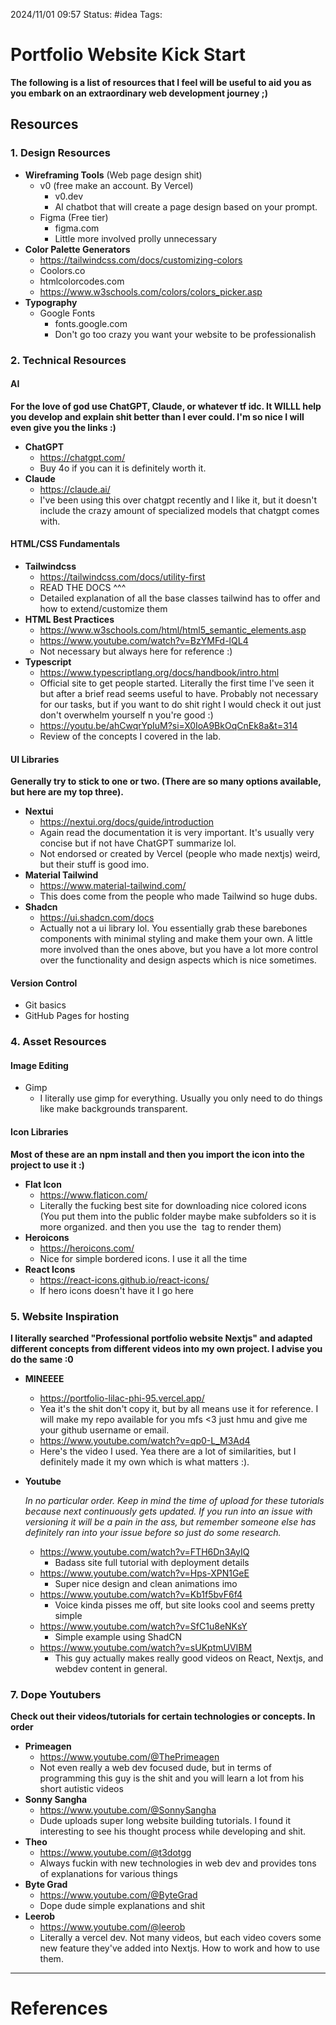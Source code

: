 2024/11/01 09:57
Status: #idea
Tags:

# Portfolio Website Kick Start

**The following is a list of resources that I feel will be useful to aid you as you embark on an extraordinary web development journey ;)**

## Resources

### 1. Design Resources

- **Wireframing Tools** (Web page design shit)
    - v0 (free make an account. By Vercel)
	    - v0.dev
	    - AI chatbot that will create a page design based on your prompt.
    - Figma (Free tier)
	    - figma.com
	    - Little more involved prolly unnecessary
- **Color Palette Generators**
	- https://tailwindcss.com/docs/customizing-colors
    - Coolors.co
    - htmlcolorcodes.com
    - https://www.w3schools.com/colors/colors_picker.asp
- **Typography**
    - Google Fonts
	    - fonts.google.com
	    - Don't go too crazy you want your website to be professionalish

### 2. Technical Resources

#### AI

**For the love of god use ChatGPT, Claude, or whatever tf idc. It WILLL help you develop and explain shit better than I ever could. I'm so nice I will even give you the links :)**

- **ChatGPT**
	- https://chatgpt.com/
	- Buy 4o if you can it is definitely worth it.
- **Claude**
	- https://claude.ai/
	- I've been using this over chatgpt recently and I like it, but it doesn't include the crazy amount of specialized models that chatgpt comes with.

#### HTML/CSS Fundamentals

- **Tailwindcss**
	- https://tailwindcss.com/docs/utility-first
	- READ THE DOCS ^^^
	- Detailed explanation of all the base classes tailwind has to offer and how to extend/customize them
- **HTML Best Practices**
	- https://www.w3schools.com/html/html5_semantic_elements.asp
	- https://www.youtube.com/watch?v=BzYMFd-lQL4
	- Not necessary but always here for reference :)
- **Typescript**
	- https://www.typescriptlang.org/docs/handbook/intro.html
	- Official site to get people started. Literally the first time I've seen it but after a brief read seems useful to have. Probably not necessary for our tasks, but if you want to do shit right I would check it out just don't overwhelm yourself n you're good :)
	- https://youtu.be/ahCwqrYpIuM?si=X0IoA9BkOqCnEk8a&t=314
	- Review of the concepts I covered in the lab. 

#### UI Libraries

**Generally try to stick to one or two. (There are so many options available, but here are my top three).**

- **Nextui**
	- https://nextui.org/docs/guide/introduction
	- Again read the documentation it is very important. It's usually very concise but if not have ChatGPT summarize lol.
	- Not endorsed or created by Vercel (people who made nextjs) weird, but their stuff is good imo.
- **Material Tailwind**
	- https://www.material-tailwind.com/
	- This does come from the people who made Tailwind so huge dubs.
- **Shadcn**
	- https://ui.shadcn.com/docs
	- Actually not a ui library lol. You essentially grab these barebones components with minimal styling and make them your own. A little more involved than the ones above, but you have a lot more control over the functionality and design aspects which is nice sometimes.

#### Version Control

- Git basics
- GitHub Pages for hosting

### 4. Asset Resources

#### Image Editing

- Gimp
	- I literally use gimp for everything. Usually you only need to do things like make backgrounds transparent.

#### Icon Libraries

**Most of these are an npm install and then you import the icon into the project to use it :)**

- **Flat Icon**
	- https://www.flaticon.com/
	- Literally the fucking best site for downloading nice colored icons (You put them into the public folder maybe make subfolders so it is more organized. and then you use the <Image /> tag to render them)
- **Heroicons**
	- https://heroicons.com/
	- Nice for simple bordered icons. I use it all the time
- **React Icons**
	- https://react-icons.github.io/react-icons/
	- If hero icons doesn't have it I go here


### 5. Website Inspiration

**I literally searched "Professional portfolio website Nextjs" and adapted different concepts from different videos into my own project. I advise you do the same :0**

- **MINEEEE**
	- https://portfolio-lilac-phi-95.vercel.app/
	- Yea it's the shit don't copy it, but by all means use it for reference. I will make my repo available for you mfs <3 just hmu and give me your github username or email.
	- https://www.youtube.com/watch?v=qp0-L_M3Ad4
	- Here's the video I used. Yea there are a lot of similarities, but I definitely made it my own which is what matters :). 

- **Youtube**

	*In no particular order. Keep in mind the time of upload for these tutorials because next continuously gets updated. If you run into an issue with versioning it will be a pain in the ass, but remember someone else has definitely ran into your issue before so just do some research.*

	- https://www.youtube.com/watch?v=FTH6Dn3AyIQ
		- Badass site full tutorial with deployment details
	- https://www.youtube.com/watch?v=Hps-XPN1GeE
		- Super nice design and clean animations imo
	- https://www.youtube.com/watch?v=Kb1f5bvF6f4
		- Voice kinda pisses me off, but site looks cool and seems pretty simple
	- https://www.youtube.com/watch?v=SfC1u8eNKsY
		- Simple example using ShadCN
	- https://www.youtube.com/watch?v=sUKptmUVIBM
		- This guy actually makes really good videos on React, Nextjs, and webdev content in general.

### 7. Dope Youtubers

**Check out their videos/tutorials for certain technologies or concepts. In order**

- **Primeagen**
	- https://www.youtube.com/@ThePrimeagen
	- Not even really a web dev focused dude, but in terms of programming this guy is the shit and you will learn a lot from his short autistic videos
- **Sonny Sangha**
	- https://www.youtube.com/@SonnySangha
	- Dude uploads super long website building tutorials. I found it interesting to see his thought process while developing and shit.
- **Theo**
	- https://www.youtube.com/@t3dotgg
	- Always fuckin with new technologies in web dev and provides tons of explanations for various things
- **Byte Grad**
	- https://www.youtube.com/@ByteGrad
	- Dope dude simple explanations and shit
- **Leerob**
	- https://www.youtube.com/@leerob
	- Literally a vercel dev. Not many videos, but each video covers some new feature they've added into Nextjs. How to work and how to use them.



---
# References

